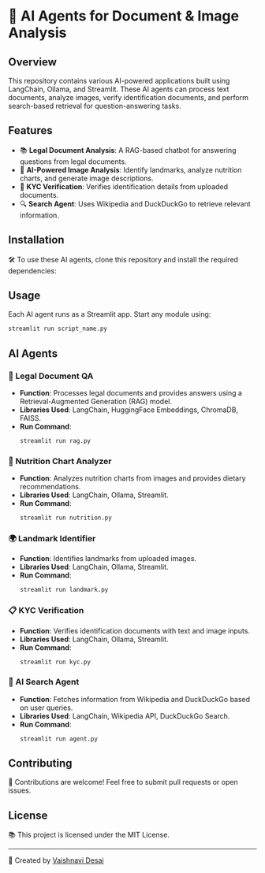 # 🤖 AI Agents for Document & Image Analysis

## Overview
This repository contains various AI-powered applications built using LangChain, Ollama, and Streamlit. These AI agents can process text documents, analyze images, verify identification documents, and perform search-based retrieval for question-answering tasks.

## Features
- 📚 **Legal Document Analysis**: A RAG-based chatbot for answering questions from legal documents.
- 🌟 **AI-Powered Image Analysis**: Identify landmarks, analyze nutrition charts, and generate image descriptions.
- 👤 **KYC Verification**: Verifies identification details from uploaded documents.
- 🔍 **Search Agent**: Uses Wikipedia and DuckDuckGo to retrieve relevant information.

## Installation
🛠️ To use these AI agents, clone this repository and install the required dependencies:


## Usage
Each AI agent runs as a Streamlit app. Start any module using:
```bash
streamlit run script_name.py
```

## AI Agents

### 📖 Legal Document QA
- **Function**: Processes legal documents and provides answers using a Retrieval-Augmented Generation (RAG) model.
- **Libraries Used**: LangChain, HuggingFace Embeddings, ChromaDB, FAISS.
- **Run Command**:
  ```bash
  streamlit run rag.py
  ```

### 🌟 Nutrition Chart Analyzer
- **Function**: Analyzes nutrition charts from images and provides dietary recommendations.
- **Libraries Used**: LangChain, Ollama, Streamlit.
- **Run Command**:
  ```bash
  streamlit run nutrition.py
  ```

### 🌍 Landmark Identifier
- **Function**: Identifies landmarks from uploaded images.
- **Libraries Used**: LangChain, Ollama, Streamlit.
- **Run Command**:
  ```bash
  streamlit run landmark.py
  ```

### 📋 KYC Verification
- **Function**: Verifies identification documents with text and image inputs.
- **Libraries Used**: LangChain, Ollama, Streamlit.
- **Run Command**:
  ```bash
  streamlit run kyc.py
  ```

### 🔎 AI Search Agent
- **Function**: Fetches information from Wikipedia and DuckDuckGo based on user queries.
- **Libraries Used**: LangChain, Wikipedia API, DuckDuckGo Search.
- **Run Command**:
  ```bash
  streamlit run agent.py
  ```

## Contributing
🚀 Contributions are welcome! Feel free to submit pull requests or open issues.

## License
📚 This project is licensed under the MIT License.

---
🐝 Created by [Vaishnavi Desai](https://github.com/vaishnavidesai09)

